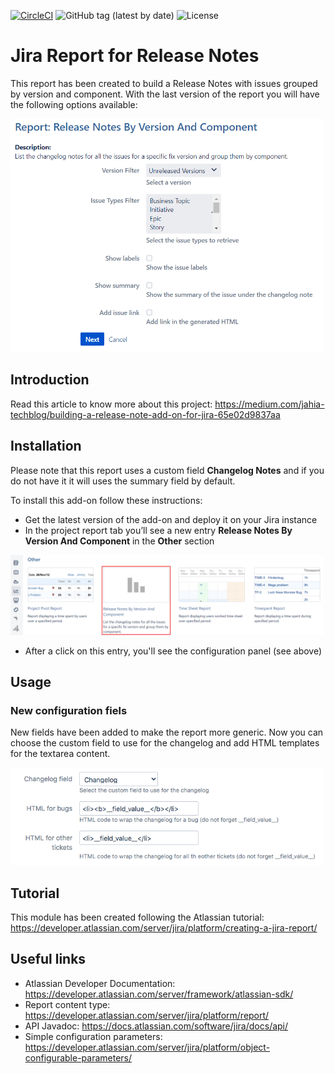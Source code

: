 [![CircleCI](https://circleci.com/gh/rknj/release-notes-report-plugin/tree/master.svg?style=svg)](https://circleci.com/gh/rknj/release-notes-report-plugin/tree/master)
![GitHub tag (latest by date)](https://img.shields.io/github/v/tag/rknj/release-notes-report-plugin)
![License](https://img.shields.io/badge/license-MIT-green)

# Jira Report for Release Notes

This report has been created to build a Release Notes with issues grouped by version and component.
With the last version of the report you will have the following options available:

<img src="src/main/resources/images/report_config.png" alt="Report configuration" width="500"/>

## Introduction

Read this article to know more about this project: https://medium.com/jahia-techblog/building-a-release-note-add-on-for-jira-65e02d9837aa

## Installation

Please note that this report uses a custom field **Changelog Notes** and if you do not have it it will uses the summary field by default.

To install this add-on follow these instructions:
- Get the latest version of the add-on and deploy it on your Jira instance
- In the project report tab you’ll see a new entry **Release Notes By Version And Component** in the **Other** section
<img src="img/report-access.png" alt="Report configuration" width="500"/>

- After a click on this entry, you'll see the configuration panel (see above)

## Usage

### New configuration fiels

New fields have been added to make the report more generic. Now you can choose the custom field to use for the changelog and add HTML templates for the textarea content.

<img src="img/new-config.png" alt="Report configuration" width="500"/>

## Tutorial

This module has been created following the Atlassian tutorial: https://developer.atlassian.com/server/jira/platform/creating-a-jira-report/

## Useful links

- Atlassian Developer Documentation: https://developer.atlassian.com/server/framework/atlassian-sdk/
- Report content type: https://developer.atlassian.com/server/jira/platform/report/
- API Javadoc: https://docs.atlassian.com/software/jira/docs/api/
- Simple configuration parameters: https://developer.atlassian.com/server/jira/platform/object-configurable-parameters/
